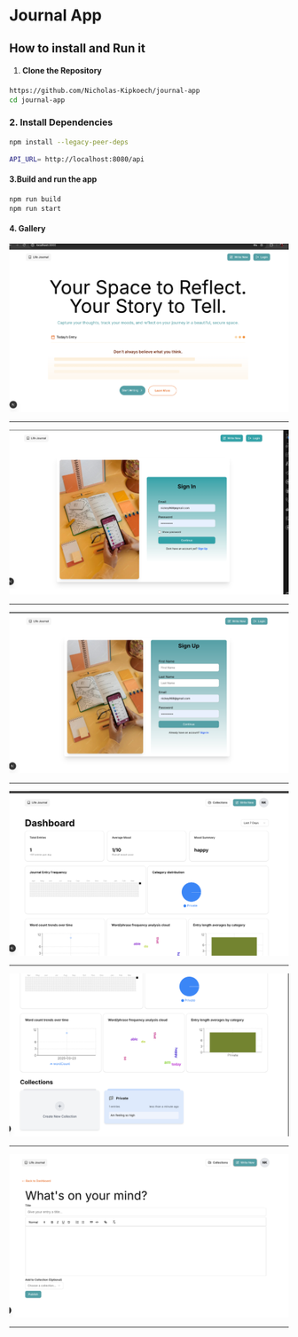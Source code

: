 # Journal App

## How to install and Run it

1. #### Clone the Repository

```sh
https://github.com/Nicholas-Kipkoech/journal-app
cd journal-app
```

### 2. Install Dependencies

```sh
npm install --legacy-peer-deps
```

```sh
API_URL= http://localhost:8080/api
```

#### 3.Build and run the app

```sh
npm run build
npm run start
```

#### 4. Gallery

![image](/assets/HomePage.png)

---

![image](/assets/SignInPage.png)

---

![image](/assets/SignUpPage.png)

---

![image](/assets/DashboardPage.png)

---

![image](/assets/ChartsAndCollections.png)

---

![image](/assets/JournalEntryPage.png)

---
